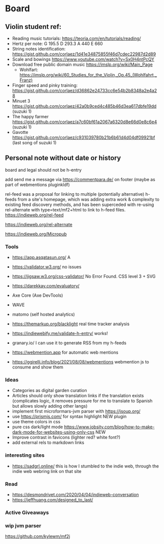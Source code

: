 # Board

## Violin student ref:

* Reading music tutorials: https://teoria.com/en/tutorials/reading/
* Hertz per note: G 195.5   D 293.3   A 440   E 660
* String notes identification: https://gist.github.com/corlaez/1d41e34875855f46d7cdec22987d2d89
* Scale and bowings https://www.youtube.com/watch?v=Sx0H4ntPcQY
* Download free public domain music https://imslp.org/wiki/Main_Page
  * Wohlfart: https://imslp.org/wiki/60_Studies_for_the_Violin,_Op.45_(Wohlfahrt,_Franz)
* Finger speed and pinky training: https://gist.github.com/corlaez/d36862e24733cc6e54b2b8348a2e4a28
* Minuet 3 https://gist.github.com/corlaez/42a0b9ced4c485b46d3ea617dbfe19dd (suzuki 1)
* The happy farmer https://gist.github.com/corlaez/a7c60bf61a2067a6320d8e66d0e8c6e4 (suzuki 1)
* Gavotte https://gist.github.com/corlaez/c931039780b21b6b61d4d04df09921bf (last song of suzuki 1)

## Personal note without date or history

board and legal should not be h-entry

add send me a message via https://commentpara.de/ on footer (maybe as part of webmentions pluginkldf)

rel-feed was a proposal for linking to multiple (potentially alternative) h-feeds from a site's homepage, which was adding extra work & complexity to existing feed discovery methods, and has been superceded with re-using rel-alternate with type=text/mf2+html to link to h-feed files. https://indieweb.org/rel-feed

https://indieweb.org/rel-alternate

https://indieweb.org/Micropub 

### Tools

* https://app.asqatasun.org/ A
* https://validator.w3.org/ no issues
* https://jigsaw.w3.org/css-validator/  No Error Found. CSS level 3 + SVG
* https://darekkay.com/evaluatory/
* Axe Core (Axe DevTools)
* WAVE

* matomo (self hosted analytics)
* https://themarkup.org/blacklight real time tracker analysis

* https://indiewebify.me/validate-h-entry/ works!
* granary.io/ I can use it to generate RSS from my h-feeds
* https://webmention.app for automatic web mentions
* https://ggirelli.info/blog/2021/08/08/webmentions webmention js to consume and show them

### Ideas
* Categories as digital garden curation
* Articles should only show translation links if the translation exists
(complicates logic, it removes pressure for me to translate to Spanish but allows slowly adding other langs)
* implement first microformars-jvm parser with https://jsoup.org/
* use https://prismjs.com/ for syntax highlight NEW plugin
* use theme colors in css
* pure css dark/light mode https://www.jobsity.com/blog/how-to-make-dark-mode-for-websites-using-only-css NEW
* Improve contrast in favicons (lighter red? white font?)
* add external rels to markdown links

### interesting sites
* https://sadgrl.online/ this is how I stumbled to the indie web, through the indie web webring link on that site

### Read
* https://desmondrivet.com/2020/04/04/indieweb-conversation
* https://jeffhuang.com/designed_to_last/

### Active Giveaways



### wip jvm parser 

https://github.com/kylewm/mf2j
